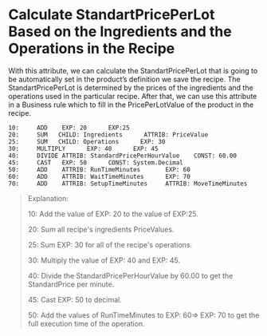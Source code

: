 # Calculate StandartPricePerLot Based on the Ingredients and the Operations in the Recipe

With this attribute, we can calculate the  StandartPricePerLot that is going to be automatically set in the  product’s definition we save the recipe. The StandartPricePerLot is  determined by the prices of the ingredients and the operations used in  the particular recipe. After that, we can use this attribute in a  Business rule which to fill in the PricePerLotValue of the product in  the recipe.



```
10:     ADD    EXP: 20      EXP:25                 
20:     SUM   CHILD: Ingredients      ATTRIB: PriceValue     
25:     SUM   CHILD: Operations      EXP: 30         
30:     MULTIPLY      EXP: 40      EXP: 45        
40:     DIVIDE ATTRIB: StandardPricePerHourValue    CONST: 60.00   
45:     CAST   EXP: 50      CONST: System.Decimal
50:     ADD    ATTRIB: RunTimeMinutes       EXP: 60 
60:     ADD    ATTRIB: WaitTimeMinutes      EXP: 70        
70:     ADD    ATTRIB: SetupTimeMinutes     ATTRIB: MoveTimeMinutes
```



> 
> Explanation:
>
> 10: Add the value of EXP: 20 to the value of EXP:25.
>
> 20: Sum all recipe's ingredients PriceValues.
>
> 25: Sum EXP: 30 for all of the recipe's operations.
>
> 30: Multiply the value of EXP: 40 and EXP: 45.
>
> 40: Divide the StandardPricePerHourValue by 60.00 to get the StandardPrice per minute.
>
> 45: Cast EXP: 50 to decimal.
>
> 50: Add the values of RunTimeMinutes to EXP: 60=> EXP: 70 to get the full execution time of the operation.
> 

